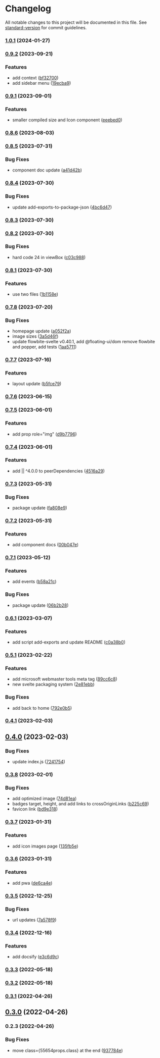 # Changelog

All notable changes to this project will be documented in this file. See [standard-version](https://github.com/conventional-changelog/standard-version) for commit guidelines.

### [1.0.1](https://github.com/shinokada/svelte-simples/compare/v0.9.2...v1.0.1) (2024-01-27)

### [0.9.2](https://github.com/shinokada/svelte-simples/compare/v0.9.1...v0.9.2) (2023-09-21)

### Features

- add context ([bf32700](https://github.com/shinokada/svelte-simples/commit/bf327001c39ca0d613ef68bc5e0550044340dfe6))
- add sidebar menu ([19ecba9](https://github.com/shinokada/svelte-simples/commit/19ecba9bed7dcb9a14e8cb25442541dd6c2f174a))

### [0.9.1](https://github.com/shinokada/svelte-simples/compare/v0.8.6...v0.9.1) (2023-09-01)

### Features

- smaller compiled size and Icon component ([eeebed0](https://github.com/shinokada/svelte-simples/commit/eeebed058855710d0167694013f0e310e348697b))

### [0.8.6](https://github.com/shinokada/svelte-simples/compare/v0.8.5...v0.8.6) (2023-08-03)

### [0.8.5](https://github.com/shinokada/svelte-simples/compare/v0.8.4...v0.8.5) (2023-07-31)

### Bug Fixes

- component doc update ([a41d42b](https://github.com/shinokada/svelte-simples/commit/a41d42b2799684e23a5a29bc482da19326b4057a))

### [0.8.4](https://github.com/shinokada/svelte-simples/compare/v0.8.3...v0.8.4) (2023-07-30)

### Bug Fixes

- update add-exports-to-package-json ([4bc6d47](https://github.com/shinokada/svelte-simples/commit/4bc6d471fa3e47e980e568482727bcd49cb58446))

### [0.8.3](https://github.com/shinokada/svelte-simples/compare/v0.8.2...v0.8.3) (2023-07-30)

### [0.8.2](https://github.com/shinokada/svelte-simples/compare/v0.8.1...v0.8.2) (2023-07-30)

### Bug Fixes

- hard code 24 in viewBox ([c03c988](https://github.com/shinokada/svelte-simples/commit/c03c9889a34ab709ed7c676fcd65e8f26b984563))

### [0.8.1](https://github.com/shinokada/svelte-simples/compare/v0.7.8...v0.8.1) (2023-07-30)

### Features

- use two files ([1b1158e](https://github.com/shinokada/svelte-simples/commit/1b1158e39ae768f4a18d8bad8aa0f750b2b01306))

### [0.7.8](https://github.com/shinokada/svelte-simples/compare/v0.7.7...v0.7.8) (2023-07-20)

### Bug Fixes

- homepage update ([a052f2a](https://github.com/shinokada/svelte-simples/commit/a052f2ad91020bd1fe09fb219824e69b1beaf183))
- image sizes ([3a5d46f](https://github.com/shinokada/svelte-simples/commit/3a5d46fbd956d533af59bf79b335e9ce14acf56f))
- update flowbite-svelte v0.40.1, add @floating-ui/dom remove flowbite and popper, add tests ([1aa5711](https://github.com/shinokada/svelte-simples/commit/1aa571100ffc7fd21201efa6896c8c6e02324b49))

### [0.7.7](https://github.com/shinokada/svelte-simples/compare/v0.7.6...v0.7.7) (2023-07-16)

### Features

- layout update ([b5fce79](https://github.com/shinokada/svelte-simples/commit/b5fce79aebc7e7fd11ce30ee9a8b3e44cc13cf9b))

### [0.7.6](https://github.com/shinokada/svelte-simples/compare/v0.7.5...v0.7.6) (2023-06-15)

### [0.7.5](https://github.com/shinokada/svelte-simples/compare/v0.7.4...v0.7.5) (2023-06-01)

### Features

- add prop role="img" ([d9b7796](https://github.com/shinokada/svelte-simples/commit/d9b7796e533904cf8a34ab8c56b0dd04f4e4d5e7))

### [0.7.4](https://github.com/shinokada/svelte-simples/compare/v0.7.3...v0.7.4) (2023-06-01)

### Features

- add || ^4.0.0 to peerDependencies ([4516a29](https://github.com/shinokada/svelte-simples/commit/4516a29d119cadb6f55c468cc9947a2b36161588))

### [0.7.3](https://github.com/shinokada/svelte-simples/compare/v0.7.2...v0.7.3) (2023-05-31)

### Bug Fixes

- package update ([fa808e9](https://github.com/shinokada/svelte-simples/commit/fa808e9520d01bd716b79588a3c30ae8f32278be))

### [0.7.2](https://github.com/shinokada/svelte-simples/compare/v0.7.1...v0.7.2) (2023-05-31)

### Features

- add component docs ([00b047e](https://github.com/shinokada/svelte-simples/commit/00b047ee7439ec4ba2e538309ae16297ab6ee7cc))

### [0.7.1](https://github.com/shinokada/svelte-simples/compare/v0.6.1...v0.7.1) (2023-05-12)

### Features

- add events ([b58a21c](https://github.com/shinokada/svelte-simples/commit/b58a21c49900f0b2cd7eefa78ac053c64db3f8a3))

### Bug Fixes

- package update ([06b2b28](https://github.com/shinokada/svelte-simples/commit/06b2b2838b9adbbecceae67b9e7e2178ce20e559))

### [0.6.1](https://github.com/shinokada/svelte-simples/compare/v0.5.1...v0.6.1) (2023-03-07)

### Features

- add script add-exports and update README ([c0a38b0](https://github.com/shinokada/svelte-simples/commit/c0a38b09ee081b0017f854397321283825c36a12))

### [0.5.1](https://github.com/shinokada/svelte-simples/compare/v0.4.1...v0.5.1) (2023-02-22)

### Features

- add microsoft webmaster tools meta tag ([89cc6c8](https://github.com/shinokada/svelte-simples/commit/89cc6c8c9cd780d30118a533af4148b6b1eb0ba8))
- new svelte packaging system ([2e81ebb](https://github.com/shinokada/svelte-simples/commit/2e81ebb72e1d6e95767a61c4a788dc94673e3cd1))

### Bug Fixes

- add back to home ([792e0b5](https://github.com/shinokada/svelte-simples/commit/792e0b5c260c37f0b8a17fd376d55d3bdff79717))

### [0.4.1](https://github.com/shinokada/svelte-simples/compare/v0.4.0...v0.4.1) (2023-02-03)

## [0.4.0](https://github.com/shinokada/svelte-simples/compare/v0.3.8...v0.4.0) (2023-02-03)

### Bug Fixes

- update index.js ([7241754](https://github.com/shinokada/svelte-simples/commit/72417541f5fb0695d21dac055358f0f510a451ea))

### [0.3.8](https://github.com/shinokada/svelte-simples/compare/v0.3.7...v0.3.8) (2023-02-01)

### Bug Fixes

- add optimized image ([74d81ea](https://github.com/shinokada/svelte-simples/commit/74d81ea70bd7c2f4ee6a5fb37e0ba28e315e49c2))
- badges target, height, and add links to crossOriginLinks ([b225c69](https://github.com/shinokada/svelte-simples/commit/b225c691b64afc54dc59c1e9ab79e40c51782158))
- favicon link ([bd9e318](https://github.com/shinokada/svelte-simples/commit/bd9e318f9c847315b15ebbcf238afa6a18e140f7))

### [0.3.7](https://github.com/shinokada/svelte-simples/compare/v0.3.6...v0.3.7) (2023-01-31)

### Features

- add icon images page ([135fb5e](https://github.com/shinokada/svelte-simples/commit/135fb5e9c0434d1911f7aad60dabc5bd2ce40a38))

### [0.3.6](https://github.com/shinokada/svelte-simples/compare/v0.3.5...v0.3.6) (2023-01-31)

### Features

- add pwa ([de6ca4e](https://github.com/shinokada/svelte-simples/commit/de6ca4e6fd8dbdb56dd4cf3408778b3ebfa658a9))

### [0.3.5](https://github.com/shinokada/svelte-simples/compare/v0.3.4...v0.3.5) (2022-12-25)

### Bug Fixes

- url updates ([7a578f9](https://github.com/shinokada/svelte-simples/commit/7a578f9defc3664a18dadbd7745d25d98cba8bc0))

### [0.3.4](https://github.com/shinokada/svelte-simples/compare/v0.3.3...v0.3.4) (2022-12-16)

### Features

- add docsify ([e3c6d9c](https://github.com/shinokada/svelte-simples/commit/e3c6d9cab6ec880a5772b9d1fd3626c028d773a1))

### [0.3.3](https://github.com/shinokada/svelte-simples/compare/v0.3.2...v0.3.3) (2022-05-18)

### [0.3.2](https://github.com/shinokada/svelte-simples/compare/v0.3.1...v0.3.2) (2022-05-18)

### [0.3.1](https://github.com/shinokada/svelte-simples/compare/v0.3.0...v0.3.1) (2022-04-26)

## [0.3.0](https://github.com/shinokada/svelte-simples/compare/v0.2.3...v0.3.0) (2022-04-26)

### 0.2.3 (2022-04-26)

### Bug Fixes

- move class={55654props.class} at the end ([937784e](https://github.com/shinokada/svelte-simpleicons/commit/937784e2066271c7e65db2daade42ae0944b09a1))
